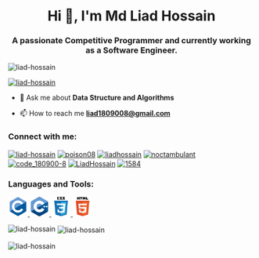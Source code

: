 <h1 align="center">Hi 👋, I'm Md Liad Hossain</h1>
<h3 align="center">A passionate Competitive Programmer and currently working as a Software Engineer.</h3>

<p align="left"> <img src="https://komarev.com/ghpvc/?username=liad-hossain&label=Profile%20views&color=0e75b6&style=flat" alt="liad-hossain" /> </p>

<p align="left"> <a href="https://github.com/ryo-ma/github-profile-trophy"><img src="https://github-profile-trophy.vercel.app/?username=liad-hossain" alt="liad-hossain" /></a> </p>

- 💬 Ask me about **Data Structure and Algorithms**

- 📫 How to reach me **liad1809008@gmail.com**

<h3 align="left">Connect with me:</h3>
<p align="left">
<a href="https://linkedin.com/in/liad-hossain" target="blank"><img align="center" src="https://raw.githubusercontent.com/rahuldkjain/github-profile-readme-generator/master/src/images/icons/Social/linked-in-alt.svg" alt="liad-hossain" height="30" width="40" /></a>
<a href="https://www.codechef.com/users/poison08" target="blank"><img align="center" src="https://cdn.jsdelivr.net/npm/simple-icons@3.1.0/icons/codechef.svg" alt="poison08" height="30" width="40" /></a>
<a href="https://www.hackerrank.com/liadhossain" target="blank"><img align="center" src="https://raw.githubusercontent.com/rahuldkjain/github-profile-readme-generator/master/src/images/icons/Social/hackerrank.svg" alt="liadhossain" height="30" width="40" /></a>
<a href="https://codeforces.com/profile/noctambulant" target="blank"><img align="center" src="https://raw.githubusercontent.com/rahuldkjain/github-profile-readme-generator/master/src/images/icons/Social/codeforces.svg" alt="noctambulant" height="30" width="40" /></a>
<a href="https://www.leetcode.com/code_180900-8" target="blank"><img align="center" src="https://raw.githubusercontent.com/rahuldkjain/github-profile-readme-generator/master/src/images/icons/Social/leet-code.svg" alt="code_180900-8" height="30" width="40" /></a>
<a href="https://www.hackerearth.com/LiadHossain" target="blank"><img align="center" src="https://raw.githubusercontent.com/rahuldkjain/github-profile-readme-generator/master/src/images/icons/Social/hackerearth.svg" alt="LiadHossain" height="30" width="40" /></a>
<a href="https://discord.gg/1584" target="blank"><img align="center" src="https://raw.githubusercontent.com/rahuldkjain/github-profile-readme-generator/master/src/images/icons/Social/discord.svg" alt="1584" height="30" width="40" /></a>
</p>

<h3 align="left">Languages and Tools:</h3>
<p align="left"> <a href="https://www.cprogramming.com/" target="_blank" rel="noreferrer"> <img src="https://raw.githubusercontent.com/devicons/devicon/master/icons/c/c-original.svg" alt="c" width="40" height="40"/> </a> <a href="https://www.w3schools.com/cpp/" target="_blank" rel="noreferrer"> <img src="https://raw.githubusercontent.com/devicons/devicon/master/icons/cplusplus/cplusplus-original.svg" alt="cplusplus" width="40" height="40"/> </a> <a href="https://www.w3schools.com/css/" target="_blank" rel="noreferrer"> <img src="https://raw.githubusercontent.com/devicons/devicon/master/icons/css3/css3-original-wordmark.svg" alt="css3" width="40" height="40"/> </a> <a href="https://www.w3.org/html/" target="_blank" rel="noreferrer"> <img src="https://raw.githubusercontent.com/devicons/devicon/master/icons/html5/html5-original-wordmark.svg" alt="html5" width="40" height="40"/> </a> </p>

<p><img align="left" src="https://github-readme-stats.vercel.app/api/top-langs?username=liad-hossain&show_icons=true&locale=en&layout=compact" alt="liad-hossain" /></p>

<p>&nbsp;<img align="center" src="https://github-readme-stats.vercel.app/api?username=liad-hossain&show_icons=true&locale=en" alt="liad-hossain" /></p>

<p><img align="center" src="https://github-readme-streak-stats.herokuapp.com/?user=liad-hossain&" alt="liad-hossain" /></p>
